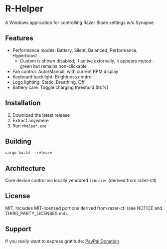 # R-Helper

A Windows application for controlling Razer Blade settings w/o Synapse.

## Features

- Performance modes: Battery, Silent, Balanced, Performance, Hyperboost
	- Custom is shown disabled; if active externally, it appears muted-green but remains non-clickable
- Fan control: Auto/Manual, with current RPM display
- Keyboard backlight: Brightness control
- Logo lighting: Static, Breathing, Off
- Battery care: Toggle charging threshold (80%)


## Installation

1. Download the latest release
2. Extract anywhere
3. Run `rhelper.exe`

## Building

```powershell
cargo build --release
```

## Architecture

Core device control via locally vendored `librazer` (derived from razer-ctl)


## License

MIT. Includes MIT-licensed portions derived from razer-ctl (see NOTICE and THIRD_PARTY_LICENSES.md).

## Support

If you really want to express gratitude: [PayPal Donation](https://www.paypal.com/paypalme/fatalutionDE)
